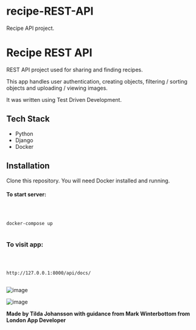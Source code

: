 # recipe-REST-API
Recipe API project.

# Recipe REST API

REST API project used for sharing and finding recipes. 

This app handles user authentication, creating objects, filtering / sorting objects and uploading / viewing images.

It was written using Test Driven Development.

## Tech Stack

+ Python
+ Django
+ Docker

## Installation

Clone this repository. You will need Docker installed and running.

#### To start server:

```bash



docker-compose up



```

### To visit app:

```bash



http://127.0.0.1:8000/api/docs/



```

![image](https://user-images.githubusercontent.com/130234732/282883383-b6641b2b-7182-473c-88fc-1be953728447.png)

![image](https://user-images.githubusercontent.com/130234732/282883803-9e14b795-7442-4018-8d26-32b030f50dc5.png)

**Made by Tilda Johansson with guidance from Mark Winterbottom from London App Developer**

